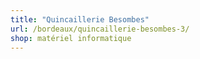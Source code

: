 ```yaml
---
title: "Quincaillerie Besombes"
url: /bordeaux/quincaillerie-besombes-3/
shop: matériel informatique
---
```

